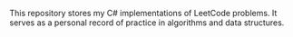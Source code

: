 This repository stores my C# implementations of LeetCode problems.
It serves as a personal record of practice in algorithms and data structures.
